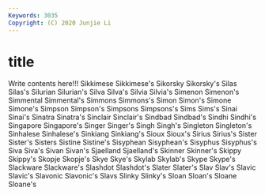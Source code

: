 ```yaml
---
Keywords: 3035
Copyright: (C) 2020 Junjie Li
---
```


# title

Write contents here!!!
Sikkimese 
Sikkimese's 
Sikorsky
Sikorsky's 
Silas 
Silas's 
Silurian 
Silurian's 
Silva 
Silva's 
Silvia 
Silvia's 
Simenon
Simenon's 
Simmental 
Simmental's 
Simmons 
Simmons's 
Simon 
Simon's 
Simone 
Simone's 
Simpson
Simpson's 
Simpsons 
Simpsons's 
Sims 
Sims's 
Sinai 
Sinai's 
Sinatra 
Sinatra's 
Sinclair
Sinclair's 
Sindbad 
Sindbad's 
Sindhi 
Sindhi's 
Singapore 
Singapore's 
Singer 
Singer's 
Singh
Singh's 
Singleton 
Singleton's 
Sinhalese 
Sinhalese's 
Sinkiang 
Sinkiang's 
Sioux 
Sioux's 
Sirius
Sirius's 
Sister 
Sister's 
Sisters 
Sistine 
Sistine's 
Sisyphean 
Sisyphean's 
Sisyphus 
Sisyphus's
Siva 
Siva's 
Sivan 
Sivan's 
Sjaelland 
Sjaelland's 
Skinner 
Skinner's 
Skippy 
Skippy's
Skopje 
Skopje's 
Skye 
Skye's 
Skylab 
Skylab's 
Skype 
Skype's 
Slackware 
Slackware's
Slashdot 
Slashdot's 
Slater 
Slater's 
Slav 
Slav's 
Slavic 
Slavic's 
Slavonic 
Slavonic's
Slavs 
Slinky 
Slinky's 
Sloan 
Sloan's 
Sloane 
Sloane's 
